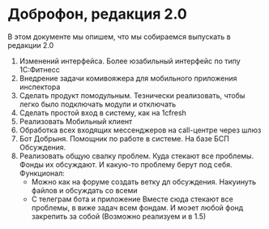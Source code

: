 # Доброфон, редакция 2.0

В этом документе мы опишем, что мы собираемся выпускать в редакции 2.0

1. Изменений интерфейса. Более юзабильный интерфейс по типу 1С:Фитнесс
2. Внедрение задачи комивояжера для мобильного приложения инспектора
3. Сделать продукт помодульным. Тезнически реализовать, чтобы легко было подключать модули и отключать
4. Сделать простой вход в систему, как на 1сfresh
5. Реализовать Мобильный клиент
6. Обработка всех входящих мессенджеров на call-центре через шлюз
7. Бот Добрыня. Помощник по работе в системе. На базе БСП Обсуждения.
8. Реализовать общую свалку проблем. Куда стекают все проблемы. Фонды их обсуждают. И какую-то проблему берут под себя. Функционал:
    * Можно как на форуме создать ветку дл обсуждения. Накуинуть файлов и обсуждать со всеми
    * С телеграм бота и приложение Вместе сюда стекают все проблемы, в виже задач всем фондам. И моэет любой фонд закрепить за собой
    (Возможно реализуем и в 1.5)


